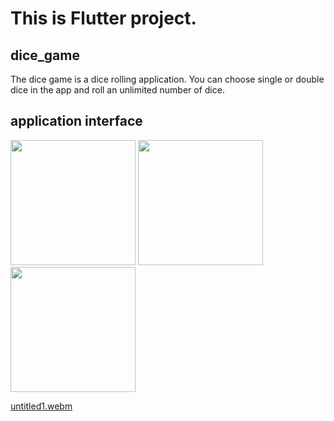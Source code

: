 # This is Flutter project.
##  dice_game

The dice game is a dice rolling application. You can choose single or double dice in the app and roll an unlimited number of dice.
## application interface

<img src="https://user-images.githubusercontent.com/64382353/181996919-80b1557b-cc8b-4b2f-8df3-367c219400e0.png" width="200"/> <img src="https://user-images.githubusercontent.com/64382353/181991509-23ca9407-3a7d-4505-a574-b161e53cc04a.png" width="200"/> <img src="https://user-images.githubusercontent.com/64382353/181994595-42d1b627-82e3-4930-ac69-097a51e63533.png" width="200"/> 

[untitled1.webm](https://user-images.githubusercontent.com/64382353/181994546-d489f6df-8b48-45ba-84c0-92b7adc63c8a.webm)
